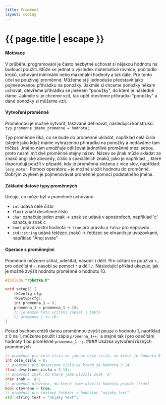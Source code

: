 ```yaml
---
title: Proměnná
layout: coding
---
```


# {{ page.title | escape }}

#### Motivace
V průběhu programování je často nezbytné uchovat si nějakou hodnotu na budoucí použítí. Může se jednat o výsledek matematicé rovnice, počítadlo kroků, uchování minimální nebo maximální hodnoty a tak dále. Pro tento účel se používají proměnné. Můžeme si ji jednoduše představit jako pojmenovanou přihrádku na ponožky. Jakmile si chceme ponožky někam uchovat, otevřeme přihrádku se jménem "ponožky", do které je následně dáme. Jakmile si je chceme vzít, tak opět otevřeme přihrádku "ponožky" a dané ponožky si můžeme vzít.

#### Vytvoření proměnné
Proměnnou je možné vytvořit, takzvaně definovat, následující konstrukcí:
`typ_promenne jmeno_promenne = hodnota;`

Typ proměnné říká, co se bude do proměnné ukládat, například celá čísla (stejně jako když máme vyhrazenou přihrádku na ponožky a nedáváme tam trička). Jméno nám umožňuje odlišovat jednotlivé proměnné mezi sebou, proto nesmí mít dvě proměnné stejný název. Název se jinak může skládat ze znaků anglické abecedy, číslic a speciálních znaků, jako je například `_`, které doporučuji použít v případě, kdy je proměnná složena z více slov, například: `levy_motor`. Pomocí operátoru `=` je možné uložit hodnotu do proměnné. Dobrým zvykem je pojmenovávat proměnné pomocí podstatného jména. 

#### Základní datové typy proměnných
Určuje, co může být v proměnné uchováno: 
- `int` udává celé číslo
- `float` značí desetinné číslo
- `char` označuje jeden znak -> znak se udává v apostrofech, například 'c' označuje znak c
- `bool` pravdivostní hodnota -> `true` pro pravdu a `false` pro nepravdu
- `std::string` udává řetězec znaků -> řetězec se ohraničuje uvozovkami, například "Ahoj svete"

#### Operace s proměnnými
Proměnné můžeme sčítat, odečítat, násobit i dělit. Pro sčítání se používá `+`, pro odečítání `-`, násobí se pomocí `*` a dělí `/`. Následující příklad ukazuje, jak je možné zvýšit hodnotu proměnné o hodnotu 10.

```cpp
#include "robotka.h"

void setup() {
    rkConfig cfg;
    rkSetup(cfg);
    int promenna_1 = 0;
    promenna_1 = promenna_1 + 10;
    // je možné toto sčítání zapsat i takto
    // promenna_1 += 10; 
}
```

Pokud bychom chtěli danou proměnnou zvýšit pouze o hodnotu 1, například z 0 na 1, můžeme použít i zápis `promenna_1++;` a stejně tak i pro odečítání hodnoty 1 od proměnné `promenna_1--;`. #### Ukázka vytvoření různých proměnných

```cpp
// proměnná pro celá čísla se jménem cele_cislo, ve které je hodnota 0
int cele_cislo = 0;  
// promenna pro desetinne cislo ve které je hodnota 3.14
float desetinne_cislo = 3.14;    
// proměnná znak, do které jsme uložili znak 'a'
char znak = 'a';    
// proměnná otevreno, do které jsme uložili hodnotu pravda (true)
bool otevreno = true; 
// proměnná pro textový řetězec s hodnotou "nejaky text"
std::string text = "nejaky text"; 


```